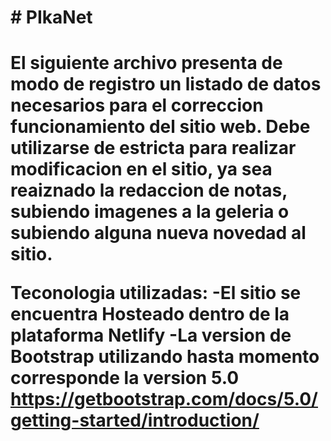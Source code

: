 <h1># PIkaNet<h1>

El siguiente archivo presenta de modo de registro un listado de datos necesarios para el correccion funcionamiento del sitio web. Debe utilizarse de estricta para realizar modificacion en el sitio, ya sea reaiznado la redaccion de notas, subiendo imagenes a la geleria o subiendo alguna nueva novedad al sitio. 

Teconologia utilizadas: 
-El sitio se encuentra Hosteado dentro de la plataforma Netlify
-La version de Bootstrap utilizando hasta momento corresponde la version 5.0 https://getbootstrap.com/docs/5.0/getting-started/introduction/






